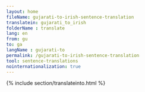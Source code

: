 ```yaml
---
layout: home
fileName: gujarati-to-irish-sentence-translation
translatein: gujarati_to_irish
folderName : translate
lang: en
from: gu
to: ga
langName : gujarati-to
permalink: /gujarati-to-irish-sentence-translation
tool: sentence-translations
nointernationalization: true
---
```

{% include section/translateinto.html %}
